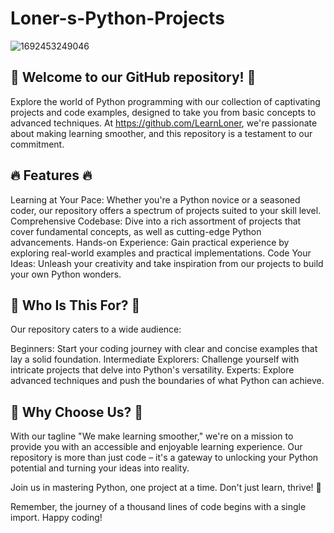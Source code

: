 # Loner-s-Python-Projects
![1692453249046](https://github.com/LearnLoner/Loner-s-Python-Projects/assets/137020156/c1e21244-a125-443b-82ad-08916a932d92)

## 🚀 Welcome to our GitHub repository! 🐍

Explore the world of Python programming with our collection of captivating projects and code examples, designed to take you from basic concepts to advanced techniques. At https://github.com/LearnLoner, we're passionate about making learning smoother, and this repository is a testament to our commitment.

## 🔥 Features 🔥

Learning at Your Pace: Whether you're a Python novice or a seasoned coder, our repository offers a spectrum of projects suited to your skill level.
Comprehensive Codebase: Dive into a rich assortment of projects that cover fundamental concepts, as well as cutting-edge Python advancements.
Hands-on Experience: Gain practical experience by exploring real-world examples and practical implementations.
Code Your Ideas: Unleash your creativity and take inspiration from our projects to build your own Python wonders.
## 🎯 Who Is This For? 🎯
Our repository caters to a wide audience:

Beginners: Start your coding journey with clear and concise examples that lay a solid foundation.
Intermediate Explorers: Challenge yourself with intricate projects that delve into Python's versatility.
Experts: Explore advanced techniques and push the boundaries of what Python can achieve.
## 🌟 Why Choose Us? 🌟
With our tagline "We make learning smoother," we're on a mission to provide you with an accessible and enjoyable learning experience. Our repository is more than just code – it's a gateway to unlocking your Python potential and turning your ideas into reality.

Join us in mastering Python, one project at a time. Don't just learn, thrive! 🚀

Remember, the journey of a thousand lines of code begins with a single import. Happy coding!
